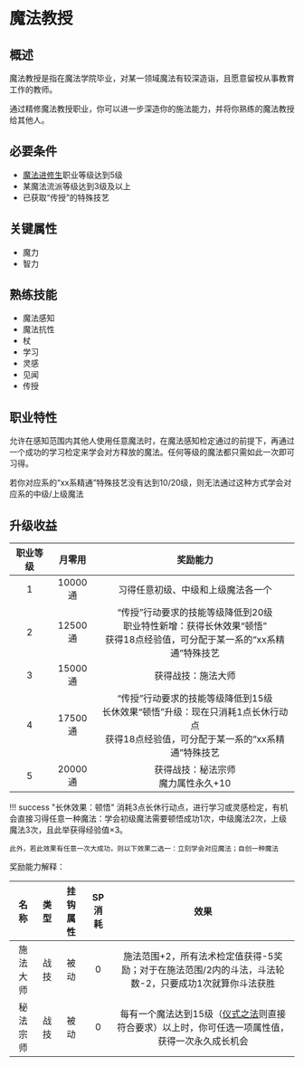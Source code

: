 # 魔法教授

## 概述

魔法教授是指在魔法学院毕业，对某一领域魔法有较深造诣，且愿意留校从事教育工作的教师。

通过精修魔法教授职业，你可以进一步深造你的施法能力，并将你熟练的魔法教授给其他人。

## 必要条件

* <a href="../postgraduate" target="_blank">魔法进修生</a>职业等级达到5级
* 某魔法流派等级达到3级及以上
* 已获取“传授”的特殊技艺
  
## 关键属性

* 魔力
* 智力

## 熟练技能

* 魔法感知
* 魔法抗性
* 杖
* 学习
* 灵感
* 见闻
* 传授

## 职业特性

允许在感知范围内其他人使用任意魔法时，在魔法感知检定通过的前提下，再通过一个成功的学习检定来学会对方释放的魔法。任何等级的魔法都只需如此一次即可习得。

若你对应系的“xx系精通”特殊技艺没有达到10/20级，则无法通过这种方式学会对应系的中级/上级魔法

## 升级收益

职业等级|月零用|奖励能力
:--:|:--:|:--:
1|10000通|习得任意初级、中级和上级魔法各一个
2|12500通|“传授”行动要求的技能等级降低到20级<br>职业特性新增：获得长休效果“顿悟”<br>获得18点经验值，可分配于某一系的“xx系精通”特殊技艺
3|15000通|获得战技：施法大师
4|17500通|“传授”行动要求的技能等级降低到15级<br>长休效果“顿悟”升级：现在只消耗1点长休行动点<br>获得18点经验值，可分配于某一系的“xx系精通”特殊技艺
5|20000通|获得战技：秘法宗师<br>魔力属性永久+10

!!! success "长休效果：顿悟"
    消耗3点长休行动点，进行学习或灵感检定，有机会直接习得任意一种魔法：学会初级魔法需要顿悟成功1次，中级魔法2次，上级魔法3次，且此举获得经验值×3。

    此外，若此效果有任意一次大成功，则以下效果二选一：立刻学会对应魔法；自创一种魔法

奖励能力解释：

名称|类型|挂钩属性|SP消耗|效果
:--:|:--:|:--:|:--:|:--:
施法大师|战技|被动|0|施法范围+2，所有法术检定值获得-5奖励；对于在施法范围/2内的斗法，斗法轮数-2，只要成功1次就算你斗法获胜
秘法宗师|战技|被动|0|每有一个魔法达到15级（<a href="/rules/V4.x rules/8·magic/#_19" target="_blank">仪式之法</a>则直接符合要求）以上时，你可任选一项属性值，获得一次永久成长机会

